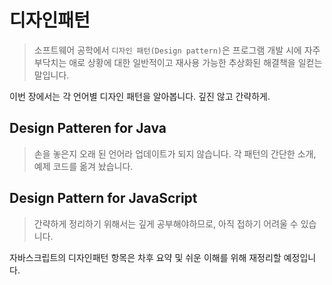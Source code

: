 # 디자인패턴
> 소프트웨어 공학에서 `디자인 패턴(Design pattern)`은 프로그램 개발 시에 자주 부닥치는 애로 상황에 대한 일반적이고 재사용 가능한 추상화된 해결책을 일컫는 말입니다.

이번 장에서는 각 언어별 디자인 패턴을 알아봅니다. 깊진 않고 간략하게.

## Design Patteren for Java
> 손을 놓은지 오래 된 언어라 업데이트가 되지 않습니다. 각 패턴의 간단한 소개, 예제 코드를 옮겨 놨습니다.

## Design Pattern for JavaScript
> 간략하게 정리하기 위해서는 깊게 공부해야하므로, 아직 접하기 어려울 수 있습니다.

자바스크립트의 디자인패턴 항목은 차후 요약 및 쉬운 이해를 위해 재정리할 예정입니다.